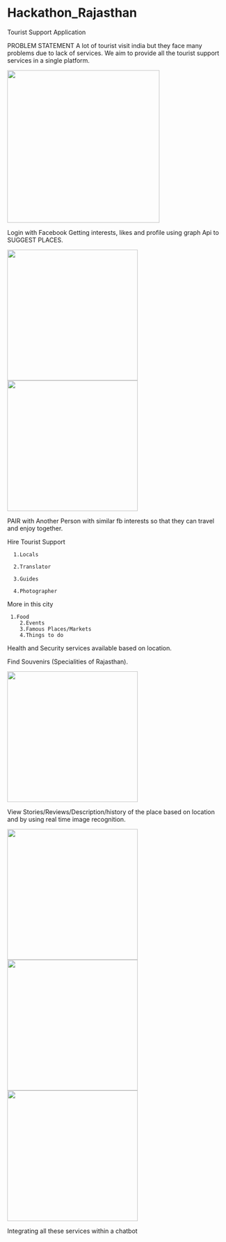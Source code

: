 # Hackathon_Rajasthan
Tourist Support Application

PROBLEM STATEMENT
A lot of tourist visit india but they face many problems due to lack of services.
We aim to provide all the tourist support services in a single platform.


 <img src="/img/Screenshot_FourPointZero_20180321-002228.png" width="350"/>


Login with Facebook
Getting interests, likes and profile using graph Api to SUGGEST PLACES.

 <img src="/img/Screenshot_FourPointZero_20180321-002645.png" width="300"/>
 <img src="/img/Screenshot_FourPointZero_20180321-002623.png" width="300"/>
 
PAIR with Another Person with similar fb interests so that they can travel and enjoy together.

Hire Tourist Support 
      
      1.Locals 
      
      2.Translator
      
      3.Guides
      
      4.Photographer
      
More in this city

     1.Food
	    2.Events
	    3.Famous Places/Markets
	    4.Things to do
    
Health and Security services available based on location.

Find Souvenirs (Specialities of Rajasthan).




<img src="/img/Screenshot_FourPointZero_20180321-002713.png" width="300"/>

View Stories/Reviews/Description/history of the place based on location and by using real time image recognition.

<img src="/img/Screenshot_FourPointZero_20180321-002343.png" width="300"/>


<img src="/img/Screenshot_FourPointZero_20180321-002407.png" width="300"/>

<img src="/img/Screenshot_FourPointZero_20180321-002416.png" width="300"/>

Integrating all these services within a chatbot
